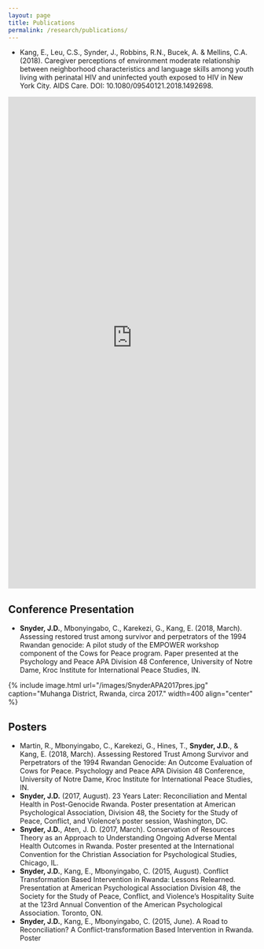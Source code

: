 ```yaml
---
layout: page
title: Publications
permalink: /research/publications/
---
```


* Kang, E., Leu, C.S., Synder, J., Robbins, R.N., Bucek, A. & Mellins, C.A. (2018). Caregiver perceptions of environment moderate relationship between neighborhood characteristics and language skills among youth living with perinatal HIV and uninfected youth exposed to HIV in New York City. AIDS Care. DOI: 10.1080/09540121.2018.1492698.

<iframe src="https://ezerkang.files.wordpress.com/2018/06/kang-2018-ac-neighborhood-ppvt.pdf" class="gde-frame" style="height: 1000px; width: 100%; border: none;" scrolling="yes"></iframe>

## Conference Presentation

* **Snyder, J.D.**, Mbonyingabo, C., Karekezi, G., Kang, E. (2018, March). Assessing restored trust among survivor and
perpetrators of the 1994 Rwandan genocide: A pilot study of the EMPOWER workshop component of the Cows for Peace
program. Paper presented at the Psychology and Peace APA Division 48 Conference, University of Notre
Dame, Kroc Institute for International Peace Studies, IN.

{% include image.html url="/images/SnyderAPA2017pres.jpg" caption="Muhanga District, Rwanda, circa 2017." width=400 align="center" %}

## Posters
* Martin, R., Mbonyingabo, C., Karekezi, G., Hines, T., **Snyder, J.D.**, & Kang, E. (2018, March). Assessing
Restored Trust Among Survivor and Perpetrators of the 1994 Rwandan Genocide: An Outcome Evaluation of Cows for Peace.
Psychology and Peace APA Division 48 Conference, University of Notre Dame, Kroc Institute for
International Peace Studies, IN.
* **Snyder, J.D.** (2017, August). 23 Years Later: Reconciliation and Mental Health in Post-Genocide Rwanda. Poster
presentation at American Psychological Association, Division 48, the Society for the Study of Peace, Conflict,
and Violence’s poster session, Washington, DC.
* **Snyder, J.D.**, Aten, J. D. (2017, March). Conservation of Resources Theory as an Approach to Understanding Ongoing
Adverse Mental Health Outcomes in Rwanda. Poster presented at the International Convention for the Christian
Association for Psychological Studies, Chicago, IL.
* **Snyder, J.D.**, Kang, E., Mbonyingabo, C. (2015, August). Conflict Transformation Based Intervention in Rwanda:
Lessons Relearned. Presentation at American Psychological Association Division 48, the Society for the Study of
Peace, Conflict, and Violence’s Hospitality Suite at the 123rd Annual Convention of the American
Psychological Association. Toronto, ON.
* **Snyder, J.D.**, Kang, E., Mbonyingabo, C. (2015, June). A Road to Reconciliation? A Conflict-transformation Based
Intervention in Rwanda. Poster
